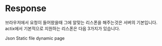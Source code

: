 # Response
브라우저에서 요청이 들어왔을때 그에 알맞는 리스폰을 해주는것은 서버의 기본입니다.
actix에서 기본적으로 지원하는 리스폰은 다음 3가지가 있습니다.

Json
Static file
dynamic page

